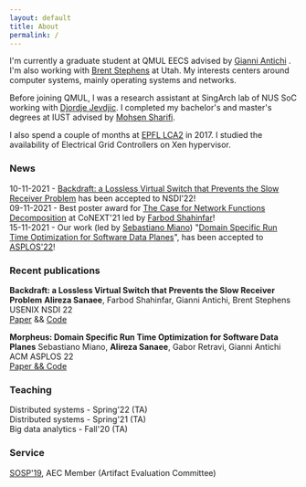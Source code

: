 ```yaml
---
layout: default
title: About
permalink: /
---
```


I'm currently a graduate student at QMUL EECS advised by [Gianni Antichi](https://gianniantichi.github.io/)
. I'm also working with [Brent Stephens](https://www.cs.utah.edu/~brent/)
 at Utah. My interests centers around computer systems, mainly operating systems and networks.

Before joining QMUL, I was a research assistant at SingArch lab of NUS SoC working with [Djordje Jevdjic](https://www.comp.nus.edu.sg/~jevdjic/). I completed my bachelor's and master's degrees at IUST advised by [Mohsen Sharifi](http://webpages.iust.ac.ir/msharifi/).

I also spend a couple of months at [EPFL LCA2](https://www.epfl.ch/labs/lca2/) in 2017. I studied the availability of Electrical Grid Controllers on Xen hypervisor.

### News
10-11-2021 - <a href="">Backdraft: a Lossless Virtual Switch that Prevents the Slow Receiver Problem</a> has been accepted to NSDI'22!  
09-11-2021 - Best poster award for <a href="https://conferences2.sigcomm.org/co-next/2021/#!/program-poster">The
Case for Network Functions Decomposition</a> at CoNEXT'21 led by <a href="https://fshahinfar1.github.io/">Farbod Shahinfar</a>!  
15-11-2021 - Our work (led by <a href="https://sebymiano.github.io/">Sebastiano
Miano</a>) "<a href="https://morpheus-compiler.github.io/morpheus/">Domain Specific Run Time Optimization for Software Data Planes</a>",
has been accepted to <a href="https://asplos-conference.org/">ASPLOS'22</a>!  

### Recent publications
**Backdraft: a Lossless Virtual Switch that Prevents the Slow Receiver Problem**
**Alireza Sanaee**, Farbod Shahinfar, Gianni Antichi, Brent Stephens
USENIX NSDI 22  
<a href="https://www.usenix.org/conference/nsdi22/presentation/sanaee">Paper</a> && <a href="https://github.com/Lossless-Virtual-Switching/Backdraft">Code</a>  


**Morpheus: Domain Specific Run Time Optimization for Software Data Planes**
Sebastiano Miano, **Alireza Sanaee**, Gabor Retravi, Gianni Antichi
ACM ASPLOS 22  
<a href="https://sebymiano.github.io/publication/2022-morpheus/">Paper && Code</a>  


### Teaching
Distributed systems - Spring'22 (TA)  
Distributed systems - Spring'21 (TA)  
Big data analytics - Fall'20 (TA)  

### Service
[SOSP'19](https://sysartifacts.github.io), AEC Member (Artifact Evaluation Committee)

